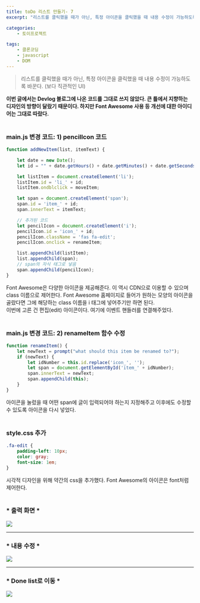 ```yaml
---
title: toDo 리스트 만들기- 7
excerpt: "리스트를 클릭했을 때가 아닌, 특정 아이콘을 클릭했을 때 내용 수정이 가능하도록 바꾼다. (보다 직관적인 UI)"

categories: 
    - 토이프로젝트

tags: 
    - 클론코딩
    - javascript
    - DOM
---
```

> 리스트를 클릭했을 때가 아닌, 특정 아이콘을 클릭했을 때 내용 수정이 가능하도록 바꾼다. (보다 직관적인 UI)  

**이번 글에서는 Devlog 블로그에 나온 코드를 그대로 쓰지 않았다. 큰 틀에서 지향하는 디자인의 방향이 달랐기 때문이다. 하지만 Font Awesome 사용 등 개선에 대한 아이디어는 그대로 따랐다.**  
<br>

### main.js 변경 코드: 1) pencilIcon 코드
```javascript
function addNewItem(list, itemText) {

    let date = new Date();
    let id = "" + date.getHours() + date.getMinutes() + date.getSeconds() + date.getMilliseconds();

    let listItem = document.createElement('li');
    listItem.id = 'li_' + id;
    listItem.ondblclick = moveItem;

    let span = document.createElement('span');
    span.id = 'item_' + id;
    span.innerText = itemText; 

    // 추가된 코드
    let pencilIcon = document.createElement('i');
    pencilIcon.id = 'icon_' + id;
    pencilIcon.className = 'fas fa-edit';
    pencilIcon.onclick = renameItem;  

    list.appendChild(listItem);
    list.appendChild(span);
    // span의 자식 태그로 넣음
    span.appendChild(pencilIcon);
}
```
Font Awesome은 다양한 아이콘을 제공해준다. 이 역시 CDN으로 이용할 수 있으며 class 이름으로 제어한다. Font Awesome 홈페이지로 들어가 원하는 모양의 아이콘을 골랐다면 그에 해당하는 class 이름을 i 태그에 넣어주기만 하면 된다.  
이번에 고른 건 편집(edit) 아이콘이다. 여기에 이벤트 핸들러를 연결해주었다.  
<br>  

### main.js 변경 코드: 2) renameItem 함수 수정
```javascript
function renameItem() {
    let newText = prompt("what should this item be renamed to?");
    if (newText) {
        let idNumber = this.id.replace('icon_', '');
        let span = document.getElementById('item_' + idNumber);
        span.innerText = newText;
        span.appendChild(this);
    }
}
```
아이콘을 눌렀을 때 어떤 span에 글이 입력되어야 하는지 지정해주고 이후에도 수정할 수 있도록 아이콘을 다시 넣었다.  
<br>

### style.css 추가
```css
.fa-edit {
    padding-left: 10px;
    color: gray;
    font-size: 1em;
}
```
시각적 디자인을 위해 약간의 css을 추가했다. Font Awesome의 아이콘은 font처럼 제어한다.  
<br>

### * 출력 화면 *  
![](https://dulcis-hortus.github.io/assets/images/7_fp1.JPG)

* * *
### * 내용 수정 *  
![](https://dulcis-hortus.github.io/assets/images/7_fp2.JPG)

* * *
### * Done list로 이동 *  
![](https://dulcis-hortus.github.io/assets/images/7_fp3.JPG)
<br>